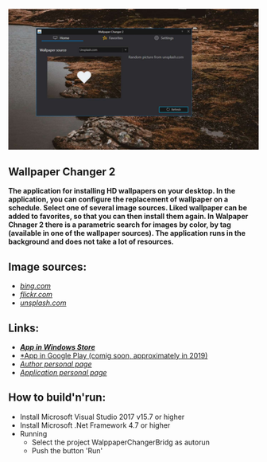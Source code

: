 [![Logo](https://raw.githubusercontent.com/ogycode/WallpaperChanger/master/merch/logo.jpg)](https://ogycode.github.io/WallpaperChanger/)

## Wallpaper Changer 2
**The application for installing HD wallpapers on your desktop.
In the application, you can configure the replacement of wallpaper on a schedule. Select one of several image sources. Liked wallpaper can be added to favorites, so that you can then install them again.
In Walpaper Chnager 2 there is a parametric search for images by color, by tag (available in one of the wallpaper sources). The application runs in the background and does not take a lot of resources.**

 ## Image sources:
 - *[bing.com](https://bing.com)*
 - *[flickr.com](https://flickr.com)*
 - *[unsplash.com](https://unsplash.com)*

 ## Links:
 - ***[App in Windows Store](https://www.microsoft.com/en-us/p/wallpaper-changer-2/9mz0zkr55f9g)***
 -  [*App in Google Play (comig soon, approximately in 2019)](/)
 -  *[Author personal page](https://verloka.github.io)*
 -  *[Application personal page](https://changer.pp.ua)*

 ## How to build'n'run:
  - Install Microsoft Visual Studio 2017 v15.7 or higher
  - Install Microsoft .Net Framework 4.7 or higher
  - Running
    - Select the project WalppaperChangerBridg as autorun
    - Push the button 'Run'